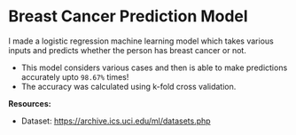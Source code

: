 # Breast Cancer Prediction Model
I made a logistic regression machine learning model which takes various inputs and predicts whether the person has breast cancer or not. <br>
- This model considers various cases and then is able to make predictions accurately upto ``98.67%`` times! <br>
- The accuracy was calculated using k-fold cross validation.

**Resources:**
- Dataset: https://archive.ics.uci.edu/ml/datasets.php

